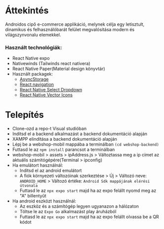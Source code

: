 # Áttekintés

Androidos cipő e-commerce applikáció, melynek célja egy letisztult, dinamikus és felhasználóbarát felület megvalósítása modern és világszynvonalu elemekkel.

### Használt technológiák:
- React Native expo
- Nativewinds (Tailwinds react nativera)
- React Native Paper(Material design könyvtár)
- Használt packagek:
    - [AsyncStorage](https://reactnative.dev/docs/asyncstorage)
    - [React navigation](https://reactnative.dev/docs/asyncstorage)
    - [React Native Select Dropdown](https://www.npmjs.com/package/react-native-select-dropdown)
    - [React Native Vector Icons](https://www.npmjs.com/package/react-native-vector-icons)

# Telepítés

- Clone-ozd a repo-t Visual studióban
- Inditsd el a backend alkalmazást a backend dokumentáció alapján
- XAMPP elindítása a backend dokumentáció alapján
- Lépj be a webshop-mobil mappába a terminálban `(cd webshop-backend)`
- Futtasd le az `npm install` parancsot a terminálban
- webshop-mobil > assets > ipAddress.js > Változtassa meg a ip címet az aktuális számitógépére(Terminal > ipconfig)
- Ha emulátort használnál:
    - Inditsd el az android emulátort
    - A fiók környezeti változóinak szerkeztése > Új > Változó neve: `ANDROID_HOME` > Változó értéke: `Android Sdk mappájának elérési útvonala`
    - Futtasd le az `npx expo start` majd ha az expo felállt nyomd meg az "A" billentyűt
- Ha android eszközt használnál:
    - Az eszköz és a számítógép legyen ugyanazon a hálózaton
    - Töltse le az `Expo Go` alkalmazást play áruházból
    - Futtasd le az `npx expo start` majd ha az expo felállt olvassa be a QR kódot
